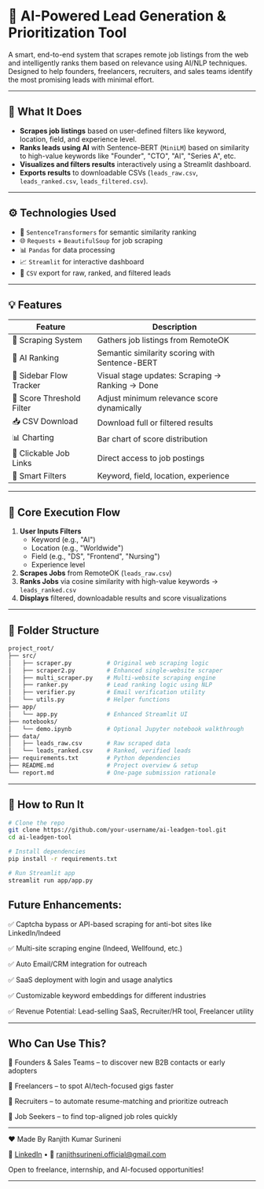 # 🚀 AI-Powered Lead Generation & Prioritization Tool

A smart, end-to-end system that scrapes remote job listings from the web and intelligently ranks them based on relevance using AI/NLP techniques. Designed to help founders, freelancers, recruiters, and sales teams identify the most promising leads with minimal effort.

---

## 🧠 What It Does

- **Scrapes job listings** based on user-defined filters like keyword, location, field, and experience level.
- **Ranks leads using AI** with Sentence-BERT (`MiniLM`) based on similarity to high-value keywords like "Founder", "CTO", "AI", "Series A", etc.
- **Visualizes and filters results** interactively using a Streamlit dashboard.
- **Exports results** to downloadable CSVs (`leads_raw.csv`, `leads_ranked.csv`, `leads_filtered.csv`).

---

## ⚙️ Technologies Used

- 🧠 `SentenceTransformers` for semantic similarity ranking
- 🌐 `Requests` + `BeautifulSoup` for job scraping
- 📊 `Pandas` for data processing
- 📈 `Streamlit` for interactive dashboard
- 📂 `CSV` export for raw, ranked, and filtered leads

---

## 💡 Features

| Feature                   | Description                                     |
| ------------------------- | ----------------------------------------------- |
| 🔄 Scraping System        | Gathers job listings from RemoteOK              |
| 🧠 AI Ranking             | Semantic similarity scoring with Sentence-BERT  |
| 🧭 Sidebar Flow Tracker   | Visual stage updates: Scraping → Ranking → Done |
| 🎯 Score Threshold Filter | Adjust minimum relevance score dynamically      |
| 📥 CSV Download           | Download full or filtered results               |
| 📊 Charting               | Bar chart of score distribution                 |
| 🔗 Clickable Job Links    | Direct access to job postings                   |
| 🧪 Smart Filters          | Keyword, field, location, experience            |

---

## 🧬 Core Execution Flow

1. **User Inputs Filters**
   - Keyword (e.g., "AI")
   - Location (e.g., "Worldwide")
   - Field (e.g., "DS", "Frontend", "Nursing")
   - Experience level
2. **Scrapes Jobs** from RemoteOK (`leads_raw.csv`)
3. **Ranks Jobs** via cosine similarity with high-value keywords → `leads_ranked.csv`
4. **Displays** filtered, downloadable results and score visualizations

---

## 📁 Folder Structure
```bash
project_root/
├── src/
│   ├── scraper.py          # Original web scraping logic
│   ├── scraper2.py         # Enhanced single-website scraper
│   ├── multi_scraper.py    # Multi-website scraping engine
│   ├── ranker.py           # Lead ranking logic using NLP
│   ├── verifier.py         # Email verification utility
│   └── utils.py            # Helper functions
├── app/
│   └── app.py              # Enhanced Streamlit UI
├── notebooks/
│   └── demo.ipynb          # Optional Jupyter notebook walkthrough
├── data/
│   ├── leads_raw.csv       # Raw scraped data
│   └── leads_ranked.csv    # Ranked, verified leads
├── requirements.txt        # Python dependencies
├── README.md               # Project overview & setup
└── report.md               # One-page submission rationale

```
---

## 🚀 How to Run It

```bash
# Clone the repo
git clone https://github.com/your-username/ai-leadgen-tool.git
cd ai-leadgen-tool

# Install dependencies
pip install -r requirements.txt

# Run Streamlit app
streamlit run app/app.py

```

## Future Enhancements:

  ✅ Captcha bypass or API-based scraping for anti-bot sites like LinkedIn/Indeed
  
  ✅ Multi-site scraping engine (Indeed, Wellfound, etc.)
  
  ✅ Auto Email/CRM integration for outreach
  
  ✅ SaaS deployment with login and usage analytics
  
  ✅ Customizable keyword embeddings for different industries
  
  ✅ Revenue Potential: Lead-selling SaaS, Recruiter/HR tool, Freelancer utility


---

## Who Can Use This?
  🔹 Founders & Sales Teams – to discover new B2B contacts or early adopters
  
  🔹 Freelancers – to spot AI/tech-focused gigs faster
  
  🔹 Recruiters – to automate resume-matching and prioritize outreach
  
  🔹 Job Seekers – to find top-aligned job roles quickly

--- 
❤️ Made By
Ranjith Kumar Surineni

🔗 [LinkedIn](https://www.linkedin.com/in/ranjith-kumar-surineni-b73b981b6/) • 📧 [ranjithsurineni.official@gmail.com](mailto:ranjithsurineni.official@gmail.com)

Open to freelance, internship, and AI-focused opportunities!
  
---
